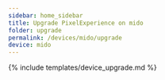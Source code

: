 ```yaml
---
sidebar: home_sidebar
title: Upgrade PixelExperience on mido
folder: upgrade
permalink: /devices/mido/upgrade
device: mido
---
```

{% include templates/device_upgrade.md %}
